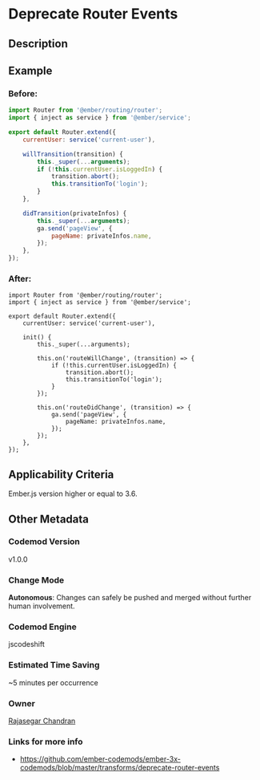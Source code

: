 # Deprecate Router Events

## Description

## Example

### Before:

```jsx
import Router from '@ember/routing/router';
import { inject as service } from '@ember/service';

export default Router.extend({
	currentUser: service('current-user'),

	willTransition(transition) {
		this._super(...arguments);
		if (!this.currentUser.isLoggedIn) {
			transition.abort();
			this.transitionTo('login');
		}
	},

	didTransition(privateInfos) {
		this._super(...arguments);
		ga.send('pageView', {
			pageName: privateInfos.name,
		});
	},
});
```

### After:

```tsx
import Router from '@ember/routing/router';
import { inject as service } from '@ember/service';

export default Router.extend({
	currentUser: service('current-user'),

	init() {
		this._super(...arguments);

		this.on('routeWillChange', (transition) => {
			if (!this.currentUser.isLoggedIn) {
				transition.abort();
				this.transitionTo('login');
			}
		});

		this.on('routeDidChange', (transition) => {
			ga.send('pageView', {
				pageName: privateInfos.name,
			});
		});
	},
});
```

## Applicability Criteria

Ember.js version higher or equal to 3.6.

## Other Metadata

### Codemod Version

v1.0.0

### Change Mode

**Autonomous**: Changes can safely be pushed and merged without further human involvement.

### **Codemod Engine**

jscodeshift

### Estimated Time Saving

~5 minutes per occurrence

### Owner

[Rajasegar Chandran](https://github.com/rajasegar)

### Links for more info

-   https://github.com/ember-codemods/ember-3x-codemods/blob/master/transforms/deprecate-router-events
